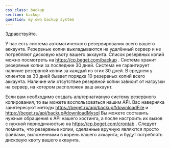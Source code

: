 ```yaml
---
css_class: backup
section: backup
question: my own backup system
---
```

Здравствуйте.

У нас есть система автоматического резервирования всего вашего аккаунта. 
Резервные копии выкладываются на удалённый сервер и не потребляют дисковую квоту вашего аккаунта. 
Список резервных копий можно посмотреть на https://cp.beget.com/backup . 
Система хранит резервные копии за последние 30 дней. 
Система не гарантирует наличие резервной копии за каждый из этих 30 дней. 
В среднем у клиентов за 30 дней бывает порядка 10 резервных копий всего аккаунта. 
Наличие или отсутствие резервной копии зависит от нагрузки на сервер, на котором расположен ваш аккаунт.

Если вам необходимо создать альтернативную систему резервного копирования, то вы можете воспользоваться нашим API. 
Вас наверняка заинтересуют методы https://beget.ru/api/backup#downloadFile и https://beget.ru/api/backup#downloadMysql
Вы можете составить нужные обращения к API нашего хостинга, а после настроить их вызов с нужной периодичностью на https://cp.beget.com/crontab . 
Следует помнить, что резервные копии, сделанные вручную являются просто файлами, выложенными в корень вашего аккаунта, и будут потреблять дисковую квоту вашего аккаунта.